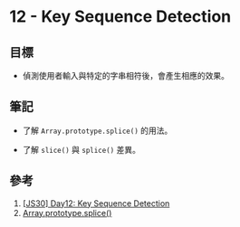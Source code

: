 # 12 - Key Sequence Detection

## 目標

- 偵測使用者輸入與特定的字串相符後，會產生相應的效果。

## 筆記

- 了解 `Array.prototype.splice()` 的用法。

- 了解 `slice()` 與 `splice()` 差異。
  
## 參考

1. [[JS30] Day12: Key Sequence Detection](<https://pjchender.dev/js30/js30-day12/>)
2. [Array.prototype.splice()](https://developer.mozilla.org/zh-TW/docs/Web/JavaScript/Reference/Global_Objects/Array/splice)
